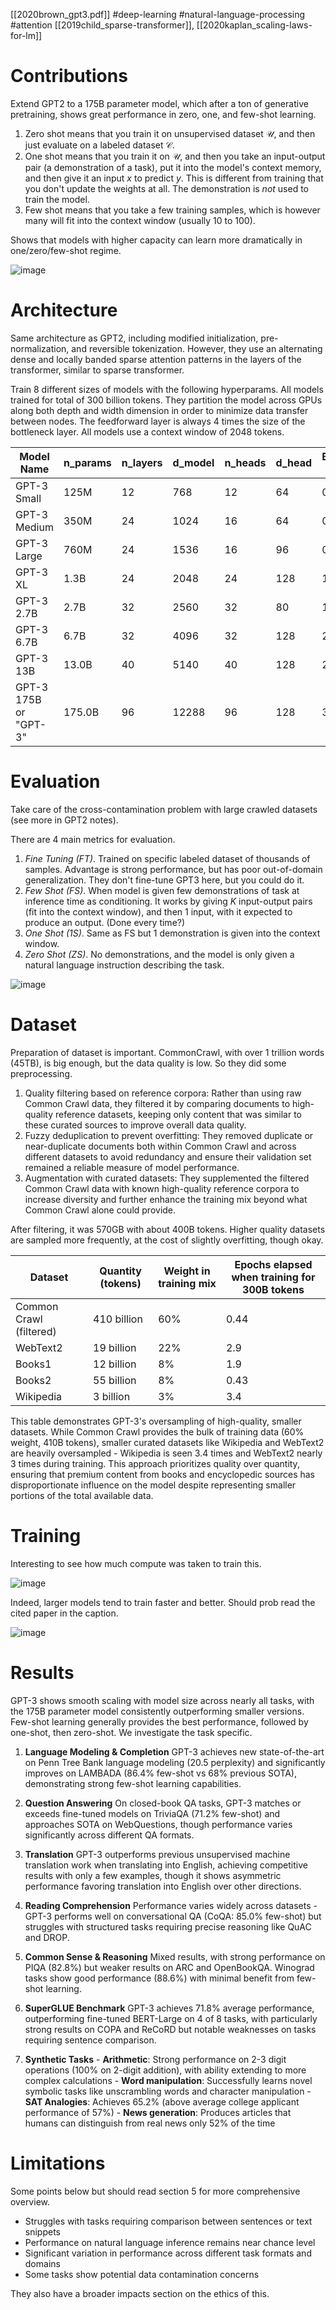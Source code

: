 [[2020brown_gpt3.pdf]]
#deep-learning #natural-language-processing #attention
[[2019child_sparse-transformer]], [[2020kaplan_scaling-laws-for-lm]]

# Contributions 

   Extend GPT2 to a 175B parameter model, which after a ton of generative pretraining, shows great performance in zero, one, and few-shot learning. 
   1. Zero shot means that you train it on unsupervised dataset $\mathcal{U}$, and then just evaluate on a labeled dataset $\mathcal{C}$. 
   2. One shot means that you train it on $\mathcal{U}$, and then you take an input-output pair (a demonstration of a task), put it into the model's context memory, and then give it an input $x$ to predict $y$. This is different from training that you don't update the weights at all. The demonstration is *not* used to train the model.  
   3. Few shot means that you take a few training samples, which is however many will fit into the context window (usually 10 to 100). 

   Shows that models with higher capacity can learn more dramatically in one/zero/few-shot regime. 

   ![image](gpt3_learn.png)

# Architecture 

   Same architecture as GPT2, including modified initialization, pre-normalization, and reversible tokenization. However, they use an alternating dense and locally banded sparse attention patterns in the layers of the transformer, similar to sparse transformer. 

   Train 8 different sizes of models with the following hyperparams. All models trained for total of 300 billion tokens. They partition the model across GPUs along both depth and width dimension in order to minimize data transfer between nodes. The feedforward layer is always 4 times the size of the bottleneck layer. All models use a context window of 2048 tokens. 

   | Model Name | n_params | n_layers | d_model | n_heads | d_head | Batch Size | Learning Rate |
   |------------|----------|----------|---------|---------|--------|------------|---------------|
   | GPT-3 Small | 125M | 12 | 768 | 12 | 64 | 0.5M | 6.0 × 10⁻⁴ |
   | GPT-3 Medium | 350M | 24 | 1024 | 16 | 64 | 0.5M | 3.0 × 10⁻⁴ |
   | GPT-3 Large | 760M | 24 | 1536 | 16 | 96 | 0.5M | 2.5 × 10⁻⁴ |
   | GPT-3 XL | 1.3B | 24 | 2048 | 24 | 128 | 1M | 2.0 × 10⁻⁴ |
   | GPT-3 2.7B | 2.7B | 32 | 2560 | 32 | 80 | 1M | 1.6 × 10⁻⁴ |
   | GPT-3 6.7B | 6.7B | 32 | 4096 | 32 | 128 | 2M | 1.2 × 10⁻⁴ |
   | GPT-3 13B | 13.0B | 40 | 5140 | 40 | 128 | 2M | 1.0 × 10⁻⁴ |
   | GPT-3 175B or "GPT-3" | 175.0B | 96 | 12288 | 96 | 128 | 3.2M | 0.6 × 10⁻⁴ |

# Evaluation

   Take care of the cross-contamination problem with large crawled datasets (see more in GPT2 notes). 

   There are 4 main metrics for evaluation. 
   1. *Fine Tuning (FT)*. Trained on specific labeled dataset of thousands of samples. Advantage is strong performance, but has poor out-of-domain generalization. They don't fine-tune GPT3 here, but you could do it. 
   2. *Few Shot (FS)*. When model is given few demonstrations of task at inference time as conditioning. It works by giving $K$ input-output pairs (fit into the context window), and then 1 input, with it expected to produce an output. (Done every time?)
   3. *One Shot (1S)*. Same as FS but 1 demonstration is given into the context window. 
   4. *Zero Shot (ZS)*. No demonstrations, and the model is only given a natural language instruction describing the task. 

   ![image](gpt_shot.png)

# Dataset

   Preparation of dataset is important. CommonCrawl, with over 1 trillion words (45TB), is big enough, but the data quality is low. So they did some preprocessing. 
   1. Quality filtering based on reference corpora: Rather than using raw Common Crawl data, they filtered it by comparing documents to high-quality reference datasets, keeping only content that was similar to these curated sources to improve overall data quality.
   2. Fuzzy deduplication to prevent overfitting: They removed duplicate or near-duplicate documents both within Common Crawl and across different datasets to avoid redundancy and ensure their validation set remained a reliable measure of model performance.
   3. Augmentation with curated datasets: They supplemented the filtered Common Crawl data with known high-quality reference corpora to increase diversity and further enhance the training mix beyond what Common Crawl alone could provide.

   After filtering, it was 570GB with about 400B tokens. Higher quality datasets are sampled more frequently, at the cost of slightly overfitting, though okay. 

   | Dataset | Quantity (tokens) | Weight in training mix | Epochs elapsed when training for 300B tokens |
   |---------|------------------|----------------------|---------------------------------------------|
   | Common Crawl (filtered) | 410 billion | 60% | 0.44 |
   | WebText2 | 19 billion | 22% | 2.9 |
   | Books1 | 12 billion | 8% | 1.9 |
   | Books2 | 55 billion | 8% | 0.43 |
   | Wikipedia | 3 billion | 3% | 3.4 |

   This table demonstrates GPT-3's oversampling of high-quality, smaller datasets. While Common Crawl provides the bulk of training data (60% weight, 410B tokens), smaller curated datasets like Wikipedia and WebText2 are heavily oversampled - Wikipedia is seen 3.4 times and WebText2 nearly 3 times during training. This approach prioritizes quality over quantity, ensuring that premium content from books and encyclopedic sources has disproportionate influence on the model despite representing smaller portions of the total available data.

# Training 

   Interesting to see how much compute was taken to train this. 

   ![image](gpt_compute.png)

   Indeed, larger models tend to train faster and better. Should prob read the cited paper in the caption. 

   ![image](gpt_res.png)

# Results 

   GPT-3 shows smooth scaling with model size across nearly all tasks, with the 175B parameter model consistently outperforming smaller versions. Few-shot learning generally provides the best performance, followed by one-shot, then zero-shot. We investigate the task specific. 

   1. **Language Modeling & Completion**
     GPT-3 achieves new state-of-the-art on Penn Tree Bank language modeling (20.5 perplexity) and significantly improves on LAMBADA (86.4% few-shot vs 68% previous SOTA), demonstrating strong few-shot learning capabilities.

   2. **Question Answering**
     On closed-book QA tasks, GPT-3 matches or exceeds fine-tuned models on TriviaQA (71.2% few-shot) and approaches SOTA on WebQuestions, though performance varies significantly across different QA formats.

   3. **Translation**
     GPT-3 outperforms previous unsupervised machine translation work when translating into English, achieving competitive results with only a few examples, though it shows asymmetric performance favoring translation into English over other directions.

   4. **Reading Comprehension**
     Performance varies widely across datasets - GPT-3 performs well on conversational QA (CoQA: 85.0% few-shot) but struggles with structured tasks requiring precise reasoning like QuAC and DROP.

   5. **Common Sense & Reasoning**
     Mixed results, with strong performance on PIQA (82.8%) but weaker results on ARC and OpenBookQA. Winograd tasks show good performance (88.6%) with minimal benefit from few-shot learning.

   6. **SuperGLUE Benchmark**
     GPT-3 achieves 71.8% average performance, outperforming fine-tuned BERT-Large on 4 of 8 tasks, with particularly strong results on COPA and ReCoRD but notable weaknesses on tasks requiring sentence comparison.

   7. **Synthetic Tasks**
     - **Arithmetic**: Strong performance on 2-3 digit operations (100% on 2-digit addition), with ability extending to more complex calculations
     - **Word manipulation**: Successfully learns novel symbolic tasks like unscrambling words and character manipulation
     - **SAT Analogies**: Achieves 65.2% (above average college applicant performance of 57%)
     - **News generation**: Produces articles that humans can distinguish from real news only 52% of the time

# Limitations

   Some points below but should read section 5 for more comprehensive overview. 

   - Struggles with tasks requiring comparison between sentences or text snippets
   - Performance on natural language inference remains near chance level
   - Significant variation in performance across different task formats and domains
   - Some tasks show potential data contamination concerns 

   They also have a broader impacts section on the ethics of this. 


